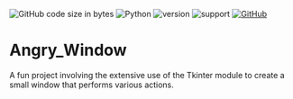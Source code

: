 ![GitHub code size in bytes](https://img.shields.io/github/languages/code-size/Anthony-T-N/Angry_Window)
![Python](https://img.shields.io/badge/python-%3E%3D3-brightgreen.svg)
![version](https://img.shields.io/badge/version-1.0.0-yellow.svg)
![support](https://img.shields.io/badge/OS-Windows-orange.svg)
[![GitHub](https://img.shields.io/github/license/mashape/apistatus.svg)](https://github.com/Anthony-T-N/Angry_Window)

# Angry_Window
A fun project involving the extensive use of the Tkinter module to create a small window that performs various actions.
